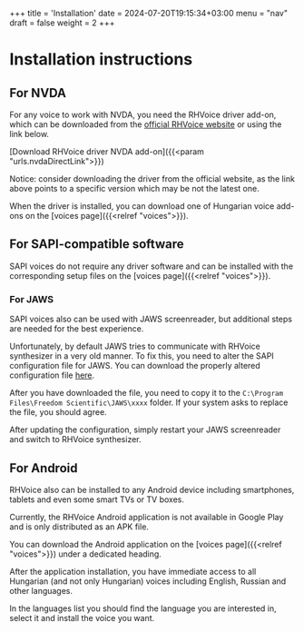 +++
title = 'Installation'
date = 2024-07-20T19:15:34+03:00
menu = "nav"
draft = false
weight = 2
+++

# Installation instructions

## For NVDA

For any voice to work with NVDA, you need the RHVoice driver add-on, which can be downloaded from the [official RHVoice website](https://rhvoice.org) or using the link below.

[Download RHVoice driver NVDA add-on]({{<param "urls.nvdaDirectLink">}})

Notice: consider downloading the driver from the official website, as the link above points to a specific version which may be not the latest one.

When the driver is installed, you can download one of Hungarian voice add-ons on the [voices page]({{<relref "voices">}}).

## For SAPI-compatible software

SAPI voices do not require any driver software and can be installed with the corresponding setup files on the [voices page]({{<relref "voices">}}).

### For JAWS

SAPI voices also can be used with JAWS screenreader, but additional steps are needed for the best experience.

Unfortunately, by default JAWS tries to communicate with RHVoice synthesizer in a very old manner.
To fix this, you need to alter the SAPI configuration file for JAWS.
You can download the properly altered configuration file [here](https://hlas.ondrosik.sk/sapi5x.ini).

After you have downloaded the file, you need to copy it to the `C:\Program Files\Freedom Scientific\JAWS\xxxx` folder. If your system asks to replace the file, you should agree.

After updating the configuration, simply restart your JAWS screenreader and switch to RHVoice synthesizer.

## For Android

RHVoice also can be installed to any Android device including smartphones, tablets and even some smart TVs or TV boxes.

Currently, the RHVoice Android application is not available in Google Play and is only distributed as an APK file.

You can download the Android application on the [voices page]({{<relref "voices">}}) under a dedicated heading.

After the application installation, you have immediate access to all Hungarian (and not only Hungarian) voices including English, Russian and other languages.

In the languages list you should find the language you are interested in, select it and install the voice you want.
